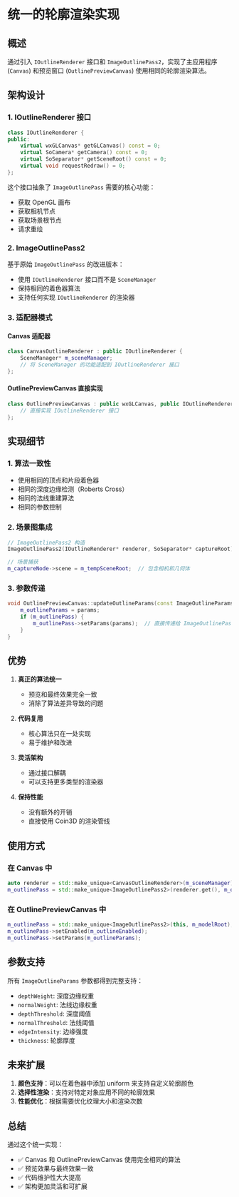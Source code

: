 # 统一的轮廓渲染实现

## 概述

通过引入 `IOutlineRenderer` 接口和 `ImageOutlinePass2`，实现了主应用程序 (`Canvas`) 和预览窗口 (`OutlinePreviewCanvas`) 使用相同的轮廓渲染算法。

## 架构设计

### 1. IOutlineRenderer 接口

```cpp
class IOutlineRenderer {
public:
    virtual wxGLCanvas* getGLCanvas() const = 0;
    virtual SoCamera* getCamera() const = 0;
    virtual SoSeparator* getSceneRoot() const = 0;
    virtual void requestRedraw() = 0;
};
```

这个接口抽象了 `ImageOutlinePass` 需要的核心功能：
- 获取 OpenGL 画布
- 获取相机节点
- 获取场景根节点
- 请求重绘

### 2. ImageOutlinePass2

基于原始 `ImageOutlinePass` 的改进版本：
- 使用 `IOutlineRenderer` 接口而不是 `SceneManager`
- 保持相同的着色器算法
- 支持任何实现 `IOutlineRenderer` 的渲染器

### 3. 适配器模式

#### Canvas 适配器
```cpp
class CanvasOutlineRenderer : public IOutlineRenderer {
    SceneManager* m_sceneManager;
    // 将 SceneManager 的功能适配到 IOutlineRenderer 接口
};
```

#### OutlinePreviewCanvas 直接实现
```cpp
class OutlinePreviewCanvas : public wxGLCanvas, public IOutlineRenderer {
    // 直接实现 IOutlineRenderer 接口
};
```

## 实现细节

### 1. 算法一致性
- 使用相同的顶点和片段着色器
- 相同的深度边缘检测（Roberts Cross）
- 相同的法线重建算法
- 相同的参数控制

### 2. 场景图集成
```cpp
// ImageOutlinePass2 构造
ImageOutlinePass2(IOutlineRenderer* renderer, SoSeparator* captureRoot);

// 场景捕获
m_captureNode->scene = m_tempSceneRoot;  // 包含相机和几何体
```

### 3. 参数传递
```cpp
void OutlinePreviewCanvas::updateOutlineParams(const ImageOutlineParams& params) {
    m_outlineParams = params;
    if (m_outlinePass) {
        m_outlinePass->setParams(params);  // 直接传递给 ImageOutlinePass2
    }
}
```

## 优势

1. **真正的算法统一**
   - 预览和最终效果完全一致
   - 消除了算法差异导致的问题

2. **代码复用**
   - 核心算法只在一处实现
   - 易于维护和改进

3. **灵活架构**
   - 通过接口解耦
   - 可以支持更多类型的渲染器

4. **保持性能**
   - 没有额外的开销
   - 直接使用 Coin3D 的渲染管线

## 使用方式

### 在 Canvas 中
```cpp
auto renderer = std::make_unique<CanvasOutlineRenderer>(m_sceneManager);
m_outlinePass = std::make_unique<ImageOutlinePass2>(renderer.get(), m_objectRoot);
```

### 在 OutlinePreviewCanvas 中
```cpp
m_outlinePass = std::make_unique<ImageOutlinePass2>(this, m_modelRoot);
m_outlinePass->setEnabled(m_outlineEnabled);
m_outlinePass->setParams(m_outlineParams);
```

## 参数支持

所有 `ImageOutlineParams` 参数都得到完整支持：
- `depthWeight`: 深度边缘权重
- `normalWeight`: 法线边缘权重
- `depthThreshold`: 深度阈值
- `normalThreshold`: 法线阈值
- `edgeIntensity`: 边缘强度
- `thickness`: 轮廓厚度

## 未来扩展

1. **颜色支持**：可以在着色器中添加 uniform 来支持自定义轮廓颜色
2. **选择性渲染**：支持对特定对象应用不同的轮廓效果
3. **性能优化**：根据需要优化纹理大小和渲染次数

## 总结

通过这个统一实现：
- ✅ Canvas 和 OutlinePreviewCanvas 使用完全相同的算法
- ✅ 预览效果与最终效果一致
- ✅ 代码维护性大大提高
- ✅ 架构更加灵活和可扩展